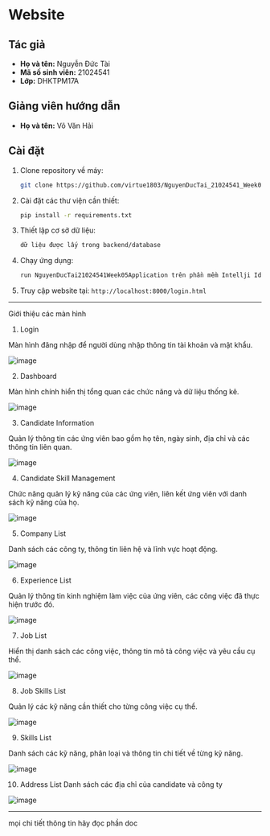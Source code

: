# Website 

## Tác giả
- **Họ và tên:** Nguyễn Đức Tài
- **Mã số sinh viên:** 21024541
- **Lớp:** DHKTPM17A

## Giảng viên hướng dẫn
- **Họ và tên:** Võ Văn Hải

## Cài đặt
1. Clone repository về máy:
   ```bash
   git clone https://github.com/virtue1803/NguyenDucTai_21024541_Week05_WWW_02.git
   ```
2. Cài đặt các thư viện cần thiết:
   ```bash
   pip install -r requirements.txt
   ```
3. Thiết lập cơ sở dữ liệu:
   ```bash
   dữ liệu được lấy trong backend/database
   ```
4. Chạy ứng dụng:
   ```bash
   run NguyenDucTai21024541Week05Application trên phần mềm Intellji Idea 2023
   ```
5. Truy cập website tại: `http://localhost:8000/login.html`

---
Giới thiệu các màn hình

1. Login

Màn hình đăng nhập để người dùng nhập thông tin tài khoản và mật khẩu.

![image](https://github.com/user-attachments/assets/4c99595e-0657-4da0-9f5d-ffe301203515)


2. Dashboard

Màn hình chính hiển thị tổng quan các chức năng và dữ liệu thống kê.

![image](https://github.com/user-attachments/assets/15ee4345-37a9-4cdf-9de6-2038a844d61d)


3. Candidate Information

Quản lý thông tin các ứng viên bao gồm họ tên, ngày sinh, địa chỉ và các thông tin liên quan.

![image](https://github.com/user-attachments/assets/55991099-293c-4e9c-985b-665add1b3ef7)



4. Candidate Skill Management

Chức năng quản lý kỹ năng của các ứng viên, liên kết ứng viên với danh sách kỹ năng của họ.

![image](https://github.com/user-attachments/assets/ca959c17-ac09-49ee-b267-b1cc9a3d5804)


5. Company List

Danh sách các công ty, thông tin liên hệ và lĩnh vực hoạt động.

![image](https://github.com/user-attachments/assets/27a05baa-baae-4819-b084-b4e9ba2aa3c4)


6. Experience List

Quản lý thông tin kinh nghiệm làm việc của ứng viên, các công việc đã thực hiện trước đó.

![image](https://github.com/user-attachments/assets/605d35e6-496d-401e-a4f1-7c1bdc3bd1ec)


7. Job List

Hiển thị danh sách các công việc, thông tin mô tả công việc và yêu cầu cụ thể.

![image](https://github.com/user-attachments/assets/d9264866-ac36-4fb9-8495-b23b1287ab3d)


8. Job Skills List

Quản lý các kỹ năng cần thiết cho từng công việc cụ thể.

![image](https://github.com/user-attachments/assets/3474c015-deca-4abb-84d7-bc5df8926a90)


9. Skills List

Danh sách các kỹ năng, phân loại và thông tin chi tiết về từng kỹ năng.

![image](https://github.com/user-attachments/assets/4e6d9d82-0b83-4c2b-889b-d4a897da13d0)


10. Address List
Danh sách các địa chỉ của candidate và công ty

![image](https://github.com/user-attachments/assets/f0643715-a0ee-4036-a048-f0b5217671e5)

---
mọi chi tiết thông tin hãy đọc phần doc

